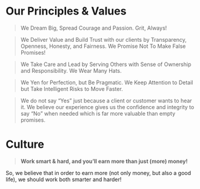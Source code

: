 # Our Principles & Values

> We Dream Big, Spread Courage and Passion. Grit, Always!

> We Deliver Value and Build Trust with our clients by Transparency, Openness, Honesty, and Fairness. We Promise Not To Make False Promises!

> We Take Care and Lead by Serving Others with Sense of Ownership and Responsibility. We Wear Many Hats.

> We Yen for Perfection, but Be Pragmatic. We Keep Attention to Detail but Take Intelligent Risks to Move Faster.

> We do not say “Yes” just because a client or customer wants to hear it. We believe our experience gives us the confidence and integrity to say “No” when needed which is far more valuable than empty promises.
 
# Culture

> **Work smart & hard, and you’ll earn more than just (more) money!**

So, we believe that in order to earn more (not only money, but also a good life), we should work both smarter and harder!
